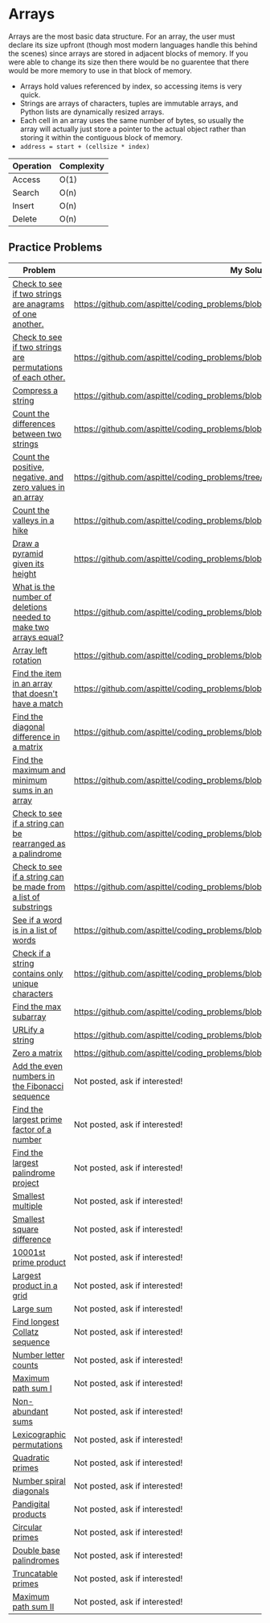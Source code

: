 # Arrays
Arrays are the most basic data structure. For an array, the user must declare its size upfront (though most modern languages handle this behind the scenes) since arrays are stored in adjacent blocks of memory. If you were able to change its size then there would be no guarentee that there would be more memory to use in that block of memory. 
* Arrays hold values referenced by index, so accessing items is very quick. 
* Strings are arrays of characters, tuples are immutable arrays, and Python lists are dynamically resized arrays.
* Each cell in an array uses the same number of bytes, so usually the array will actually just store a pointer to the actual object rather than storing it within the contiguous block of memory.
* ```address = start + (cellsize * index)```


|Operation|Complexity|
|---------|----------|
|Access   |O(1)      |
|Search   |O(n)      |
|Insert   |O(n)      |
|Delete   |O(n)      | 

## Practice Problems

|Problem   |My Solution|
|----------|-----------|
|[Check to see if two strings are anagrams of one another.](https://www.udemy.com/python-for-data-structures-algorithms-and-interviews/learn/v4/overview)| https://github.com/aspittel/coding_problems/blob/master/arrays/anagram_check.py|
|[Check to see if two strings are permutations of each other.](https://www.amazon.com/Cracking-Coding-Interview-Programming-Questions/dp/098478280X)|https://github.com/aspittel/coding_problems/blob/master/arrays/check_if_permutation.py|
|[Compress a string](https://www.amazon.com/Cracking-Coding-Interview-Programming-Questions/dp/098478280X)| https://github.com/aspittel/coding_problems/blob/master/arrays/compress_string.py|
|[Count the differences between two strings](https://www.hackerrank.com/challenges/ctci-making-anagrams)|https://github.com/aspittel/coding_problems/blob/master/arrays/count_differences.py|
|[Count the positive, negative, and zero values in an array](https://www.hackerrank.com/challenges/plus-minus?h_r=next-challenge&h_v=zen)|https://github.com/aspittel/coding_problems/tree/master/arrays|
|[Count the valleys in a hike](https://www.hackerrank.com/challenges/counting-valleys)|https://github.com/aspittel/coding_problems/blob/master/arrays/count_valleys.py|
|[Draw a pyramid given its height](https://www.hackerrank.com/challenges/staircase?h_r=next-challenge&h_v=zen)|https://github.com/aspittel/coding_problems/blob/master/arrays/create_pyramid.py|
|[What is the number of deletions needed to make two arrays equal?](https://www.hackerrank.com/challenges/equality-in-a-array)|https://github.com/aspittel/coding_problems/blob/master/arrays/equality_in_array.py|
|[Array left rotation](https://www.hackerrank.com/challenges/ctci-array-left-rotation)|https://github.com/aspittel/coding_problems/blob/master/arrays/left_rotation.py|
|[Find the item in an array that doesn't have a match](https://www.hackerrank.com/challenges/ctci-lonely-integer)|https://github.com/aspittel/coding_problems/blob/master/arrays/lonely_integer.py|
|[Find the diagonal difference in a matrix](https://www.hackerrank.com/challenges/diagonal-difference)|https://github.com/aspittel/coding_problems/blob/master/arrays/matrix_diagonal_difference.py|
|[Find the maximum and minimum sums in an array](https://www.hackerrank.com/challenges/mini-max-sum/submissions/code/42826333)|https://github.com/aspittel/coding_problems/blob/master/arrays/max_and_min_sum.py|
|[Check to see if a string can be rearranged as a palindrome](https://www.amazon.com/Cracking-Coding-Interview-Programming-Questions/dp/098478280X)|https://github.com/aspittel/coding_problems/blob/master/arrays/palindrome_permutation.py|
|[Check to see if a string can be made from a list of substrings](https://www.hackerrank.com/challenges/password-cracker)|https://github.com/aspittel/coding_problems/blob/master/arrays/password_cracker.py|
|[See if a word is in a list of words](https://www.hackerrank.com/challenges/ctci-ransom-note)|https://github.com/aspittel/coding_problems/blob/master/arrays/ransom_note.py|
|[Check if a string contains only unique characters](https://www.amazon.com/Cracking-Coding-Interview-Programming-Questions/dp/098478280X)|https://github.com/aspittel/coding_problems/blob/master/arrays/string_unique_chars.py|
|[Find the max subarray](https://www.amazon.com/Cracking-Coding-Interview-Programming-Questions/dp/098478280X)|https://github.com/aspittel/coding_problems/blob/master/arrays/sum_max_subarray.py|
|[URLify a string](https://www.amazon.com/Cracking-Coding-Interview-Programming-Questions/dp/098478280X)|https://github.com/aspittel/coding_problems/blob/master/arrays/urlify.py|
|[Zero a matrix](https://www.amazon.com/Cracking-Coding-Interview-Programming-Questions/dp/098478280X)|https://github.com/aspittel/coding_problems/blob/master/arrays/zero_matrix.py|
|[Add the even numbers in the Fibonacci sequence](https://projecteuler.net/problem=2)|Not posted, ask if interested!|
|[Find the largest prime factor of a number](https://projecteuler.net/problem=3)|Not posted, ask if interested!|
|[Find the largest palindrome project](https://projecteuler.net/problem=4)|Not posted, ask if interested!|
|[Smallest multiple](https://projecteuler.net/problem=5)|Not posted, ask if interested!|
|[Smallest square difference](https://projecteuler.net/problem=6)|Not posted, ask if interested!|
|[10001st prime product](https://projecteuler.net/problem=8)|Not posted, ask if interested!|
|[Largest product in a grid](https://projecteuler.net/problem=11)|Not posted, ask if interested!|
|[Large sum](https://projecteuler.net/problem=13)|Not posted, ask if interested!|
|[Find longest Collatz sequence](https://projecteuler.net/problem=14)|Not posted, ask if interested!|
|[Number letter counts](https://projecteuler.net/problem=17)|Not posted, ask if interested!|
|[Maximum path sum I](https://projecteuler.net/problem=18)|Not posted, ask if interested!|
|[Non-abundant sums](https://projecteuler.net/problem=23)|Not posted, ask if interested!|
|[Lexicographic permutations](https://projecteuler.net/problem=24)|Not posted, ask if interested!|
|[Quadratic primes](https://projecteuler.net/problem=27)|Not posted, ask if interested!|
|[Number spiral diagonals](https://projecteuler.net/problem=28)|Not posted, ask if interested!|
|[Pandigital products](https://projecteuler.net/problem=32)|Not posted, ask if interested!|
|[Circular primes](https://projecteuler.net/problem=34)|Not posted, ask if interested!|
|[Double base palindromes](https://projecteuler.net/problem=36)|Not posted, ask if interested!|
|[Truncatable primes](https://projecteuler.net/problem=37)|Not posted, ask if interested!|
|[Maximum path sum II](https://projecteuler.net/problem=67)|Not posted, ask if interested!|
